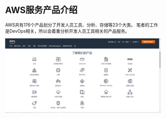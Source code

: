 # AWS服务产品介绍

AWS共有176个产品划分了开发人员工具、分析、存储等23个大类。
笔者的工作是DevOps相关，所以会着重分析开发人员工具相关的产品服务。

![产品](/assets/2019-02-17_111045.png)